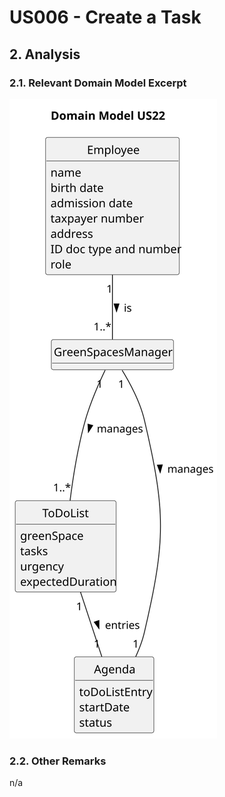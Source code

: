 # US006 - Create a Task 

## 2. Analysis

### 2.1. Relevant Domain Model Excerpt 

![Domain Model](svg/us22-domain-model.svg)

### 2.2. Other Remarks

n/a